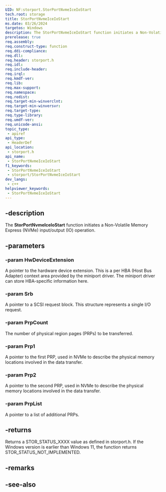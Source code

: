 ```yaml
---
UID: NF:storport.StorPortNvmeIceIoStart
tech.root: storage
title: StorPortNvmeIceIoStart
ms.date: 03/26/2024
targetos: Windows
description: The StorPortNvmeIceIoStart function initiates a Non-Volatile Memory Express (NVMe) input/output (IO) operation.
prerelease: true
req.assembly: 
req.construct-type: function
req.ddi-compliance: 
req.dll: 
req.header: storport.h
req.idl: 
req.include-header: 
req.irql: 
req.kmdf-ver: 
req.lib: 
req.max-support: 
req.namespace: 
req.redist: 
req.target-min-winverclnt: 
req.target-min-winversvr: 
req.target-type: 
req.type-library: 
req.umdf-ver: 
req.unicode-ansi: 
topic_type:
 - apiref
api_type:
 - HeaderDef
api_location:
 - storport.h
api_name:
 - StorPortNvmeIceIoStart
f1_keywords:
 - StorPortNvmeIceIoStart
 - storport/StorPortNvmeIceIoStart
dev_langs:
 - c++
helpviewer_keywords:
 - StorPortNvmeIceIoStart
---
```


## -description

The **StorPortNvmeIceIoStart** function initiates a Non-Volatile Memory Express (NVMe) input/output (IO) operation.

## -parameters

### -param HwDeviceExtension

A pointer to the hardware device extension. This is a per HBA (Host Bus Adapter) context area provided by the miniport driver. The miniport driver can store HBA-specific information here.

### -param Srb

A pointer to a SCSI request block. This structure represents a single I/O request.

### -param PrpCount

The number of physical region pages (PRPs) to be transferred.

### -param Prp1

A pointer to the first PRP, used in NVMe to describe the physical memory locations involved in the data transfer.

### -param Prp2

A pointer to the second PRP, used in NVMe to describe the physical memory locations involved in the data transfer.

### -param PrpList

A pointer to a list of additional PRPs.

## -returns

Returns a STOR_STATUS_XXXX value as defined in storport.h. If the Windows version is earlier than Windows 11, the function returns STOR_STATUS_NOT_IMPLEMENTED.

## -remarks

## -see-also
